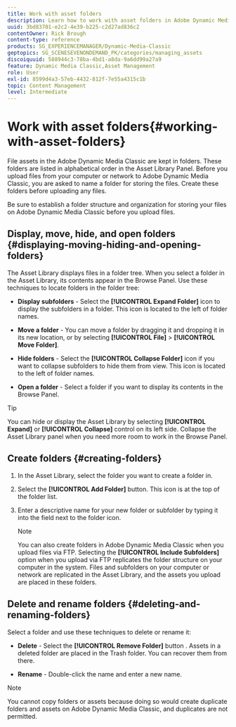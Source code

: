 ```yaml
---
title: Work with asset folders
description: Learn how to work with asset folders in Adobe Dynamic Media Classic.
uuid: 3bd83701-e2c2-4e39-b225-c2d27ad836c2
contentOwner: Rick Brough
content-type: reference
products: SG_EXPERIENCEMANAGER/Dynamic-Media-Classic
geptopics: SG_SCENESEVENONDEMAND_PK/categories/managing_assets
discoiquuid: 588944c3-78ba-4bd1-a8da-9a6dd99a27a9
feature: Dynamic Media Classic,Asset Management
role: User
exl-id: 8599d4a3-57eb-4432-812f-7e55a4315c1b
topic: Content Management
level: Intermediate
---
```

# Work with asset folders{#working-with-asset-folders}

File assets in the Adobe Dynamic Media Classic are kept in folders. These folders are listed in alphabetical order in the Asset Library Panel. Before you upload files from your computer or network to Adobe Dynamic Media Classic, you are asked to name a folder for storing the files. Create these folders before uploading any files.

Be sure to establish a folder structure and organization for storing your files on Adobe Dynamic Media Classic before you upload files.

## Display, move, hide, and open folders {#displaying-moving-hiding-and-opening-folders}

The Asset Library displays files in a folder tree. When you select a folder in the Asset Library, its contents appear in the Browse Panel. Use these techniques to locate folders in the folder tree:

* **Display subfolders** - Select the **[!UICONTROL Expand Folder]** icon to display the subfolders in a folder. This icon is located to the left of folder names.

* **Move a folder** - You can move a folder by dragging it and dropping it in its new location, or by selecting **[!UICONTROL File]** > **[!UICONTROL Move Folder]**.

* **Hide folders** - Select the **[!UICONTROL Collapse Folder]** icon if you want to collapse subfolders to hide them from view. This icon is located to the left of folder names.

* **Open a folder** - Select a folder if you want to display its contents in the Browse Panel.

>[!TIP]
>
>You can hide or display the Asset Library by selecting **[!UICONTROL Expand]** or **[!UICONTROL Collapse]** control on its left side. Collapse the Asset Library panel when you need more room to work in the Browse Panel.

## Create folders {#creating-folders}

1. In the Asset Library, select the folder you want to create a folder in.
1. Select the **[!UICONTROL Add Folder]** button. This icon is at the top of the folder list.
1. Enter a descriptive name for your new folder or subfolder by typing it into the field next to the folder icon.

   >[!NOTE]
   >
   >You can also create folders in Adobe Dynamic Media Classic when you upload files via FTP. Selecting the **[!UICONTROL Include Subfolders]** option when you upload via FTP replicates the folder structure on your computer in the system. Files and subfolders on your computer or network are replicated in the Asset Library, and the assets you upload are placed in these folders.

## Delete and rename folders {#deleting-and-renaming-folders}

Select a folder and use these techniques to delete or rename it:

* **Delete** - Select the **[!UICONTROL Remove Folder]** button . Assets in a deleted folder are placed in the Trash folder. You can recover them from there.

* **Rename** - Double-click the name and enter a new name.

>[!NOTE]
>
>You cannot copy folders or assets because doing so would create duplicate folders and assets on Adobe Dynamic Media Classic, and duplicates are not permitted.
